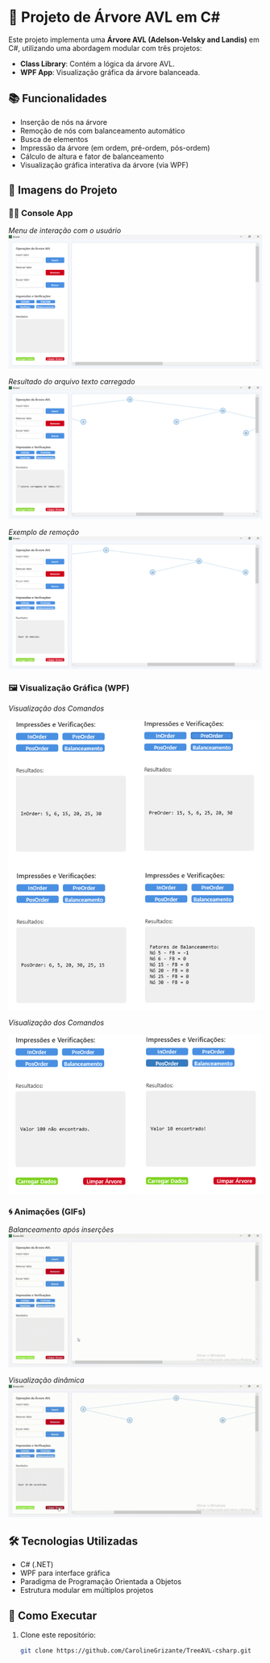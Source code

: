 # 🌳 Projeto de Árvore AVL em C#

Este projeto implementa uma **Árvore AVL (Adelson-Velsky and Landis)** em C#, utilizando uma abordagem modular com três projetos:
- **Class Library**: Contém a lógica da árvore AVL.
- **WPF App**: Visualização gráfica da árvore balanceada.

## 📚 Funcionalidades

- Inserção de nós na árvore
- Remoção de nós com balanceamento automático
- Busca de elementos
- Impressão da árvore (em ordem, pré-ordem, pós-ordem)
- Cálculo de altura e fator de balanceamento
- Visualização gráfica interativa da árvore (via WPF)

## 📸 Imagens do Projeto

### 👨‍💻 Console App

*Menu de interação com o usuário*
![Arvore 1](Images/Arvore-1.png)

*Resultado do arquivo texto carregado* 
![Arvore 2](Images/Arvore-2.png)

*Exemplo de remoção*
![Arvore 3](Images/Arvore-3.png)

### 🖼️ Visualização Gráfica (WPF)

*Visualização dos Comandos*

![Arvore 4](Images/Arvore-4.png)

*Visualização dos Comandos* 

![Arvore 5](Images/Arvore-5.png)

### 🌀 Animações (GIFs)

*Balanceamento após inserções*
![Arvore 6](Images/Arvore-6.gif)

*Visualização dinâmica* 
![Arvore 7](Images/Arvore-7.gif)

## 🛠️ Tecnologias Utilizadas

- C# (.NET)
- WPF para interface gráfica
- Paradigma de Programação Orientada a Objetos
- Estrutura modular em múltiplos projetos

## 🚀 Como Executar

1. Clone este repositório:
   ```bash
   git clone https://github.com/CarolineGrizante/TreeAVL-csharp.git
